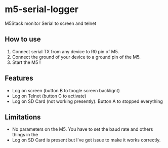 # m5-serial-logger
M5Stack monitor Serial to screen and telnet

## How to use   

1. Connect serial TX from any device to R0 pin of M5.
2. Connect the ground of your device to a ground pin of the M5.
3. Start the M5 !

## Features

- Log on screen (button B to toogle screen backlignt)
- Log on Telnet (button C to activate)
- Log on SD Card (not working presently). Button A to stopped everything

## Limitations

- No parameters on the M5. You have to set the baud rate and others things in the 
- Log on SD Card is present but I've got issue to make it works correctly.
